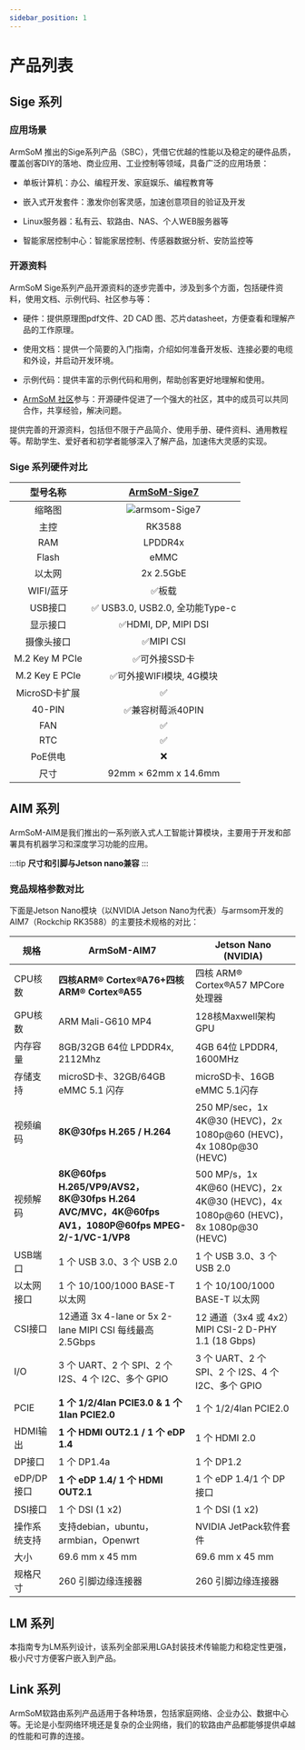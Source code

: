 ```yaml
---
sidebar_position: 1
---
```


# 产品列表

## Sige 系列

### 应用场景

ArmSoM 推出的Sige系列产品（SBC），凭借它优越的性能以及稳定的硬件品质，覆盖创客DIY的落地、商业应用、工业控制等领域，具备广泛的应用场景：

* 单板计算机：办公、编程开发、家庭娱乐、编程教育等

* 嵌入式开发套件：激发你创客灵感，加速创意项目的验证及开发

* Linux服务器：私有云、软路由、NAS、个人WEB服务器等

* 智能家居控制中心：智能家居控制、传感器数据分析、安防监控等

### 开源资料

ArmSoM Sige系列产品开源资料的逐步完善中，涉及到多个方面，包括硬件资料，使用文档、示例代码、社区参与等：

* 硬件：提供原理图pdf文件、2D CAD 图、芯片datasheet，方便查看和理解产品的工作原理。

* 使用文档：提供一个简要的入门指南，介绍如何准备开发板、连接必要的电缆和外设，并启动开发环境。

* 示例代码：提供丰富的示例代码和用例，帮助创客更好地理解和使用。

* [ArmSoM 社区](http://forum.armsom.org/)参与：开源硬件促进了一个强大的社区，其中的成员可以共同合作，共享经验，解决问题。

提供完善的开源资料，包括但不限于产品简介、使用手册、硬件资料、通用教程等。帮助学生、爱好者和初学者能够深入了解产品，加速伟大灵感的实现。

### Sige 系列硬件对比

|型号名称 |   [ ArmSoM-Sige7 ](./armsom-sige7)|
| :--------: | :----------: | 
|缩略图   |  ![armsom-Sige7](/img/sige/armsom-sige7.png) |
| 主控 | RK3588 |
| RAM | LPDDR4x  |
| Flash |  eMMC  | 
| 以太网 | 2x 2.5GbE  | 
| WIFI/蓝牙 | ✅板载  | 
| USB接口 | ✅ USB3.0, USB2.0, 全功能Type-c |
| 显示接口 | ✅HDMI, DP, MIPI DSI |
| 摄像头接口 |  ✅MIPI CSI  |
| M.2 Key M PCIe  |  ✅可外接SSD卡  |
| M.2 Key E PCIe  |  ✅可外接WIFI模块, 4G模块  |
| MicroSD卡扩展  | ✅ | 
| 40-PIN | ✅兼容树莓派40PIN  |
| FAN | ✅  |
| RTC | ✅ |
| PoE供电 | ❌ |
| 尺寸 | 92mm × 62mm x 14.6mm |


## AIM 系列
ArmSoM-AIM是我们推出的一系列嵌入式人工智能计算模块，主要用于开发和部署具有机器学习和深度学习功能的应用。

:::tip
**尺寸和引脚与Jetson nano兼容**
:::

### 竞品规格参数对比

下面是Jetson Nano模块（以NVIDIA Jetson Nano为代表）与armsom开发的AIM7（Rockchip RK3588）的主要技术规格的对比：

| 规格                                 |  ArmSoM-AIM7              | Jetson Nano (NVIDIA)                |
|--------------------------------------|-----------------------------------|--------------------------------|
| CPU核数    |**四核ARM® Cortex®A76+四核 ARM® Cortex®A55** | 四核 ARM® Cortex®A57 MPCore 处理器    | 
| GPU核数    | ARM Mali-G610 MP4                 |128核Maxwell架构GPU   | 
| 内存容量   |8GB/32GB 64位 LPDDR4x, 2112Mhz  | 4GB 64位 LPDDR4, 1600MHz   | 
| 存储支持  |  microSD卡、32GB/64GB eMMC 5.1 闪存   | microSD卡、16GB eMMC 5.1闪存  |
| 视频编码  |  **8K@30fps H.265 / H.264**  | 250 MP/sec，1x 4K@30 (HEVC)，2x 1080p@60 (HEVC)，4x 1080p@30 (HEVC)  |
| 视频解码  |  **8K@60fps H.265/VP9/AVS2，8K@30fps H.264 AVC/MVC，4K@60fps AV1，1080P@60fps MPEG-2/-1/VC-1/VP8** | 500 MP/s，1x 4K@60 (HEVC)，2x 4K@30 (HEVC)，4x 1080p@60 (HEVC)，8x 1080p@30 (HEVC)   |
| USB端口  | 1 个 USB 3.0、3 个 USB 2.0  | 1 个 USB 3.0、3 个 USB 2.0  |
| 以太网接口    | 1 个 10/100/1000 BASE-T 以太网   |1 个 10/100/1000 BASE-T 以太网 | 
| CSI接口 | 12通道 3x 4-lane or 5x 2-lane MIPI CSI 每线最高 2.5Gbps      |12 通道（3x4 或 4x2）MIPI CSI-2 D-PHY 1.1 (18 Gbps)     | 
| I/O        | 3 个 UART、2 个 SPI、2 个 I2S、4 个 I2C、多个 GPIO   | 3 个 UART、2 个 SPI、2 个 I2S、4 个 I2C、多个 GPIO        |
| PCIE    |**1 个 1/2/4lan PCIE3.0 & 1 个 1lan PCIE2.0**   | 1 个 1/2/4lan PCIE2.0  | 
| HDMI输出      |  **1 个 HDMI OUT2.1  / 1 个 eDP 1.4**   |1 个 HDMI 2.0  |
| DP接口    | 1 个 DP1.4a | 1 个 DP1.2  |
| eDP/DP接口    | **1 个 eDP 1.4/ 1 个 HDMI OUT2.1**  | 1 个 eDP 1.4/1 个 DP接口  | 
|  DSI接口    | 1 个 DSI (1 x2)  | 1 个 DSI (1 x2)   | 
| 操作系统支持    |支持debian，ubuntu，armbian，Openwrt     | NVIDIA JetPack软件套件 | 
| 大小   |  69.6 mm x 45 mm |69.6 mm x 45 mm  |
|规格尺寸|260 引脚边缘连接器| 260 引脚边缘连接器| 

## LM 系列

本指南专为LM系列设计，该系列全部采用LGA封装技术传输能力和稳定性更强，极小尺寸方便客户嵌入到产品。

## Link 系列

ArmSoM软路由系列产品适用于各种场景，包括家庭网络、企业办公、数据中心等。无论是小型网络环境还是复杂的企业网络，我们的软路由产品都能够提供卓越的性能和可靠的连接。
